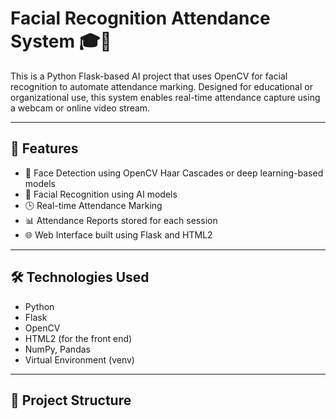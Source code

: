 # Facial Recognition Attendance System 🎓📸

This is a Python Flask-based AI project that uses OpenCV for facial recognition to automate attendance marking. Designed for educational or organizational use, this system enables real-time attendance capture using a webcam or online video stream.

---

## 🚀 Features

- 🎯 Face Detection using OpenCV Haar Cascades or deep learning-based models
- 🧠 Facial Recognition using AI models
- 🕒 Real-time Attendance Marking
- 📊 Attendance Reports stored for each session
- 🌐 Web Interface built using Flask and HTML2

---

## 🛠️ Technologies Used

- Python
- Flask
- OpenCV
- HTML2 (for the front end)
- NumPy, Pandas
- Virtual Environment (venv)

---

## 📁 Project Structure

